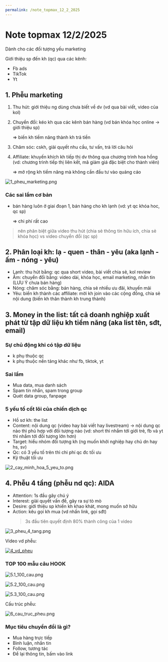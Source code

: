 ```yaml
---
permalink: /note_topmax_12_2_2025
---
```


# Note topmax 12/2/2025

Dành cho các đối tượng yếu marketing

Giới thiệu sp đến kh (qc) qua các kênh:

- Fb ads
- TikTok
- Yt

## 1. Phễu marketing

1. Thu hút: giới thiệu ng dùng chưa biết về dv (vd qua bài viết, video của kol)
2. Chuyển đổi: kéo kh qua các kênh bán hàng (vd bán khóa học online -> giới thiệu sp)

   => biến kh tiềm năng thành kh trả tiền

3. Chăm sóc: cskh, giải quyết nhu cầu, tư vấn, trả lời câu hỏi
4. Affiliate: khuyến khích kh tiếp thị dv thông qua chương trình hoa hồng (vd: chương trình tiếp thị liên kết, mã giảm giá đặc biệt cho thành viên)

   => mở rộng kh tiềm năng mà không cần đầu tư vào quảng cáo

![1_pheu_marketing.png](./1_pheu_marketing.png)

### Các sai lầm cơ bản

- bán hàng luôn ở giai đoạn 1, bán hàng cho kh lạnh (vd: yt qc khóa hoc, qc sp)

  => chi phí rất cao

> nên phân biệt giữa video thu hút (chia sẻ thông tin hữu ích, chia sẻ khóa học) vs video chuyển đổi (qc sp)

## 2. Phân loại kh: lạ - quen - thân - yêu (aka lạnh - ấm - nóng - yêu)

- Lạnh: thu hút bằng: qc qua short video, bài viết chia sẻ, kol review
- Ấm: chuyển đổi bằng: video dài, khóa học, email marketing, nhắn tin (LƯU Ý chưa bán hàng)
- Nóng: chăm sóc bằng: bán hàng, chia sẻ nhiều ưu đãi, khuyến mãi
- Yêu: biến kh thành các affiliate: mời kh join vào các cộng đồng, chia sẻ nội dung (biến kh thân thành kh trung thành)

## 3. Money in the list: tất cả doanh nghiệp xuất phát từ tập dữ liệu kh tiềm năng (aka list tên, sđt, email)

### Sự chủ động khi có tập dữ liệu

- k phụ thuộc qc
- k phụ thuộc nền tảng khác như fb, tiktok, yt

### Sai lầm

- Mua data, mua danh sách
- Spam tin nhắn, spam trong group
- Quét data group, fanpage

### 5 yếu tố cốt lõi của chiến dịch qc

- Hồ sơ kh: the list
- Content: nội dung qc (video hay bài viết hay livestream) -> nội dung qc nào thì phù hợp với đối tượng nào (vd: short thì nhắm tới giới trẻ, fb và yt thì nhắm tới đối tượng lớn hơn)
- Target: hiểu nhóm đối tượng kh (ng muốn khởi nghiệp hay chủ dn hay hs, sv)
- Qc: có 3 yếu tố trên thì chi phí qc đc tối ưu
- Kỹ thuật tối ưu

![2_cay_minh_hoa_5_yeu_to.png](./2_cay_minh_hoa_5_yeu_to.png)

## 4. Phễu 4 tầng (phễu nd qc): AIDA

- Attention: 1s đầu gây chú ý
- Interest: giải quyết vấn đề, gây ra sự tò mò
- Desire: giới thiệu sp khiến kh khao khát, mong muốn sở hữu
- Action: kêu gọi kh mua (vd nhấn link, gọi sđt)
  > 3s đầu tiên quyết định 80% thành công của 1 video

![3_pheu_4_tang.png](./3_pheu_4_tang.png)

Video vd phễu:

[![4_vd_pheu](https://img.youtube.com/vi/CKm45drWLuY/0.jpg)](https://www.youtube.com/watch?v=CKm45drWLuY)

### TOP 100 mẫu câu HOOK

![5.1_100_cau.png](./5.1_100_cau.png)

![5.2_100_cau.png](./5.2_100_cau.png)

![5.3_100_cau.png](./5.3_100_cau.png)

Cấu trúc phễu:

![6_cau_truc_pheu.png](./6_cau_truc_pheu.png)

### Mục tiêu chuyển đổi là gì?

- Mua hàng trực tiếp
- Bình luận, nhắn tin
- Follow, tương tác
- Để lại thông tin, bấm vào link
